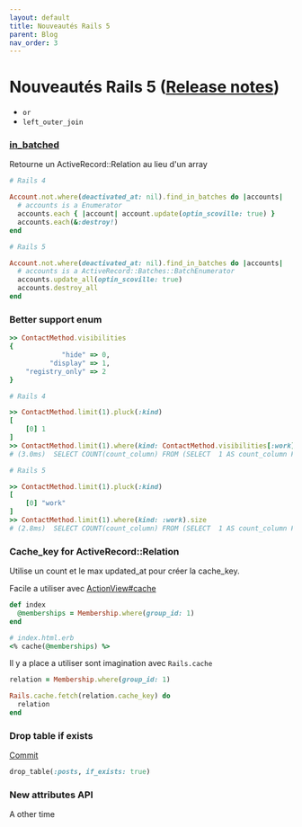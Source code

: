 ```yaml
---
layout: default
title: Nouveautés Rails 5
parent: Blog
nav_order: 3
---
```


# Nouveautés Rails 5 ([Release notes](https://guides.rubyonrails.org/5_0_release_notes.html))

* `or`
* `left_outer_join`

### [in_batched](https://devdocs.io/rails~5.0/activerecord/batches#method-i-in_batches)

Retourne un ActiveRecord::Relation au lieu d'un array

```ruby
# Rails 4

Account.not.where(deactivated_at: nil).find_in_batches do |accounts|
  # accounts is a Enumerator
  accounts.each { |account| account.update(optin_scoville: true) }
  accounts.each(&:destroy!)
end

# Rails 5

Account.not.where(deactivated_at: nil).find_in_batches do |accounts|
  # accounts is a ActiveRecord::Batches::BatchEnumerator
  accounts.update_all(optin_scoville: true)
  accounts.destroy_all
end
```

### Better support enum

```ruby
>> ContactMethod.visibilities
{
             "hide" => 0,
          "display" => 1,
    "registry_only" => 2
}
```

```ruby
# Rails 4

>> ContactMethod.limit(1).pluck(:kind)
[
    [0] 1
]
>> ContactMethod.limit(1).where(kind: ContactMethod.visibilities[:work]).size
# (3.0ms)  SELECT COUNT(count_column) FROM (SELECT  1 AS count_column FROM `contact_methods` WHERE `contact_methods`.`kind` = 1 LIMIT 1) subquery_for_count

# Rails 5

>> ContactMethod.limit(1).pluck(:kind)
[
    [0] "work"
]
>> ContactMethod.limit(1).where(kind: :work).size
# (2.8ms)  SELECT COUNT(count_column) FROM (SELECT  1 AS count_column FROM `contact_methods` WHERE `contact_methods`.`kind` = 1 LIMIT 1) subquery_for_count
```

### Cache_key for ActiveRecord::Relation

Utilise un count et le max updated_at pour créer la cache_key.

Facile a utiliser avec [ActionView#cache](https://api.rubyonrails.org/classes/ActionView/Helpers/CacheHelper.html#method-i-cache)

```ruby
def index
  @memberships = Membership.where(group_id: 1)
end

# index.html.erb
<% cache(@memberships) %>
```

Il y a place a utiliser sont imagination avec `Rails.cache`

```ruby
relation = Membership.where(group_id: 1)

Rails.cache.fetch(relation.cache_key) do
  relation
end
```

### Drop table if exists

[Commit](https://github.com/rails/rails/pull/18597/files#diff-1ed2907b3b8f148c2533558a77673ffaR5)

```ruby
drop_table(:posts, if_exists: true)
```

### New attributes API

A other time




